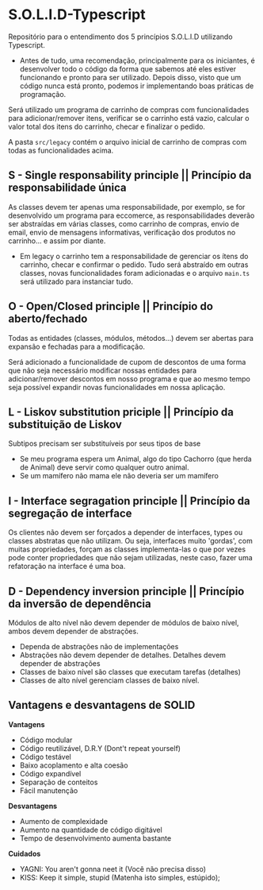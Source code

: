 # S.O.L.I.D-Typescript
Repositório para o entendimento dos 5 princípios S.O.L.I.D utilizando Typescript.

- Antes de tudo, uma recomendação, principalmente para os iniciantes, é desenvolver todo o código da forma que sabemos até eles estiver funcionando e pronto para ser utilizado. Depois disso, visto que um código nunca está pronto, podemos ir implementando boas práticas de programação.

Será utilizado um programa de carrinho de compras com funcionalidades para adicionar/remover itens, verificar se o carrinho está vazio, calcular o valor total dos itens do carrinho, checar e finalizar o pedido.

A pasta `src/legacy` contém o arquivo inicial de carrinho de compras com todas as funcionalidades acima.

## S - Single responsability principle || Princípio da responsabilidade única

As classes devem ter apenas uma responsabilidade, por exemplo, se for desenvolvido um programa para eccomerce, as responsabilidades deverão ser abstraídas em várias classes, como carrinho de compras, envio de email, envio de mensagens informativas, verificação dos produtos no carrinho... e assim por diante.

- Em legacy o carrinho tem a responsabilidade de gerenciar os ítens do carrinho, checar e confirmar o pedido. Tudo será abstraído em outras classes, novas funcionalidades foram adicionadas e o arquivo `main.ts` será utilizado para instanciar tudo.

## O - Open/Closed principle || Princípio do aberto/fechado

Todas as entidades (classes, módulos, métodos...) devem ser abertas para expansão e fechadas para a modificação.

Será adicionado a funcionalidade de cupom de descontos de uma forma que não seja necessário modificar nossas entidades para adicionar/remover descontos em nosso programa e que ao mesmo tempo seja possível expandir novas funcionalidades em nossa aplicação.

## L - Liskov substitution priciple || Princípio da substituição de Liskov

Subtipos precisam ser substituíveis por seus tipos de base
- Se meu programa espera um Animal, algo do tipo Cachorro (que herda de Animal) deve servir como qualquer outro animal.
- Se um mamífero não mama ele não deveria ser um mamífero

## I - Interface segragation principle || Princípio da segregação de interface

Os clientes não devem ser forçados a depender de interfaces, types ou classes abstratas que não utilizam. Ou seja, interfaces muito 'gordas', com muitas propriedades, forçam as classes implementa-las o que por vezes pode conter propriedades que não sejam utilizadas, neste caso, fazer uma refatoração na interface é uma boa.

## D - Dependency inversion principle || Princípio da inversão de dependência

Módulos de alto nível não devem depender de módulos de baixo nível, ambos devem depender de abstrações.

- Dependa de abstrações não de implementações
- Abstrações não devem depender de detalhes. Detalhes devem depender de abstrações
- Classes de baixo nível são classes que executam tarefas (detalhes)
- Classes de alto nível gerenciam classes de baixo nível.


## Vantagens e desvantagens de SOLID

**Vantagens**  
- Código modular
- Código reutilizável, D.R.Y (Dont't repeat yourself)
- Código testável
- Baixo acoplamento e alta coesão
- Código expandível
- Separação de conteitos
- Fácil manutenção

**Desvantagens**  
- Aumento de complexidade
- Aumento na quantidade de código digitável
- Tempo de desenvolvimento aumenta bastante

**Cuidados**  
- YAGNI: You aren't gonna neet it (Você não precisa disso)
- KISS: Keep it simple, stupid  (Matenha isto simples, estúpido);
